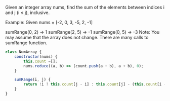 Given an integer array nums, find the sum of the elements between indices i and j (i ≤ j), inclusive.

Example:
Given nums = [-2, 0, 3, -5, 2, -1]

sumRange(0, 2) -> 1
sumRange(2, 5) -> -1
sumRange(0, 5) -> -3
Note:
You may assume that the array does not change.
There are many calls to sumRange function.

``` js
class NumArray {
    constructor(nums) {
        this.count =[];
        nums.reduce((a, b) => (count.push(a + b), a + b), 0);
    }

    sumRange(i, j) {
        return !i ? this.count[j - i] : this.count[j] - (this.count[i - 1] || 0);
    }
}
```